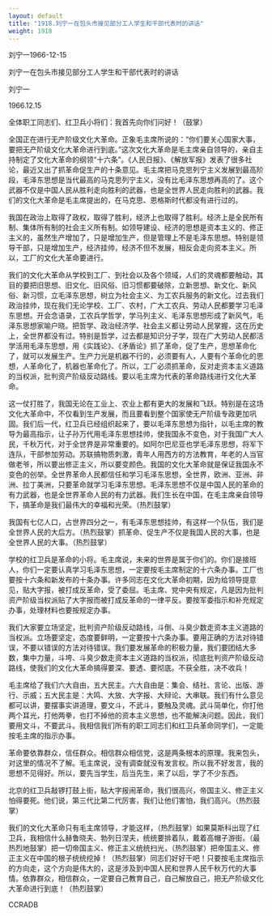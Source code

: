 ```yaml
---
layout: default
title: "1918.刘宁一在包头市接见部分工人学生和干部代表时的讲话"
weight: 1918
---
```


刘宁一1966-12-15

刘宁一在包头市接见部分工人学生和干部代表时的讲话

刘宁一

1966.12.15

全体职工同志们、红卫兵小将们：我首先向你们问好！（鼓掌）

全国正在进行无产阶级文化大革命。正象毛主席所说的：“你们要关心国家大事，要把无产阶级文化大革命进行到底。”这次文化大革命是毛主席亲自领导的，亲自主持制定了文化大革命的纲领“十六条”。《人民日报》、《解放军报》发表了很多社论，最近又出了抓革命促生产的十条意见。毛主席把马克思列宁主义发展到最高阶段，毛泽东思想是当代最高的马克思列宁主义，没有比毛泽东思想再高的了。这个武器不仅是中国人民从胜利走向胜利的武器，也是全世界人民走向胜利的武器。我们的文化大革命是毛主席提出的，在马克思、恩格斯时代都没有进行过的。

我国在政治上取得了政权，取得了胜利，经济上也取得了胜利。经济上是全民所有制、集体所有制的社会主义所有制。如领导建设、经济的思想是资本主义的、修正主义的，虽然生产增加了，只是增加生产，但是管理上不是毛泽东思想。特别是领导干部，只是增加生产，经济挂帅，经济不但不发展，相反会走向资本主义。所以，工厂的文化大革命要进行。

我们的文化大革命从学校到工厂、到社会以及各个领域，人们的灵魂都要触动，其目的要把旧思想、旧文化、旧风俗、旧习惯都要破除，立新思想、新文化、新风俗、新习惯，立毛泽东思想，树立为社会主义、为工农兵服务的新文化。过去我们政治挂帅，现在我们无论学校、工厂、农村，广大工农兵、劳动人民都要学习毛泽东思想。开会念语录，工农兵学哲学，学马列主义、毛泽东思想形成了新风气，毛泽东思想家喻户晓。把哲学、政治经济学、社会主义都让劳动人民掌握，这在历史上，全世界都没有过。特别是哲学，过去都是知识分子学，现在广大劳动人民都活学活用毛泽东思想，用《实践论》、《矛盾论》抓了革命，促了生产，思想革命化了，就可以发展生产。生产力光是机器不行的，必须要有人，人要有个革命化的思想，人革命化了，机器也革命化了。所以，工厂必须抓革命，反对走资本主义道路的当权派，批判资产阶级反动路线。要以毛主席为代表的革命路线进行文化大革命。

这一仗打胜了，我国无论在工业上、农业上都有更大的发展和飞跃。特别是在这场文化大革命中，不仅看到生产发展，而且要看到整个国家使无产阶级专政更加巩固。我们后一代，红卫兵已经组织起来了，要以毛泽东思想为指针，以毛主席的教导为最高指示，让子孙万代用毛泽东思想挂帅，使我国永不变色，对于我国广大人民，千秋万代，对于全世界是非常重要的。如阿尔巴尼亚也学毛泽东思想，将军下连队，干部参加劳动。苏联搞物质刺激，青年人用西方的方法教育，年老的人当官做老爷，所以要出修正主义，所以要变颜色。我国的文化大革命就是保证我国永不变色的创举。全世界革命人民都信任和学习毛泽东思想，全世界，欧洲、亚洲、非洲、拉丁美洲，只要革命就学习毛泽东思想。毛泽东思想不仅是中国人民的革命的有力武器，也是全世界革命人民的有力武器。我们生长在中国，在毛主席亲自领导下，搞革命是我们最伟大的幸福和光荣。（热烈鼓掌）

我国有七亿人口，占世界四分之一，有毛泽东思想挂帅，有这样一个队伍，我们是全世界人民的大后方。（热烈鼓掌）抓革命、促生产不仅是我国人民的大事，也是全世界人民的大事。（热烈鼓掌）

学校的红卫兵是革命的小将。毛主席说，未来的世界是属于你们的。你们是接班人，你们一定要认真学习毛泽东思想，一定要按毛主席制定的十六条办事。工厂也要按十六条和新发布的十条办事。许多同志在文化大革命初期，因为给领导提意见，贴大字报，被打成反革命，受了委屈。毛主席、党中央有规定，凡是因为批判资产阶级当权派贴了大字报而被打成反革命的一律平反。要按军委指示和补充规定办事，处理材料也要按规定办事。

我们大家要立场坚定，批判资产阶级反动路线，斗倒、斗臭少数走资本主义道路的当权派。立场要坚定，态度要鲜明，一定要按十六条办事。要用正确的方法对待错误，不要以错误的方法对待错误。我们要发展革命的积极力量，我们要团结大多数，集中力量，斗垮、斗臭少数走资本主义道路的当权派，彻底批判资产阶级反动路线，使我们的文化大革命搞得要深、要透、要彻底。不获全胜，决不收兵！

毛主席给了我们六大自由，五大民主。六大自由是：集会、结社、言论、出版、游行、示威；五大民主是：大鸣、大放、大字报、大辩论、大串联。我们有什么意见都可以讲，要摆事实讲道理，要文斗，不武斗，要触及灵魂。武斗简单化，你打他两个耳光，打他两拳，也打不掉他的资本主义思想，也不能解决问题。因此，我们要用文斗，不要武斗。我相信我们所有的职工同志们和红卫兵革命同学们，一定能按毛主席的指示办事。

革命要依靠群众，信任群众。相信群众相信党，这是两条根本的原理。我来包头，对这里的情况不了解。毛主席说，没有调查就没有发言权。所以我不好发言，我的思想不见得好。所以，要先当学生，后当先生，来了以后，学了不少东西。

北京的红卫兵敲锣打鼓上街，贴大字报闹革命，我们很高兴，帝国主义、修正主义怕得要死。他们说，第三代比第二代厉害，我们让他们害怕，我们高兴。（热烈鼓掌）

我们的文化大革命只有毛主席领导，才能这样，（热烈鼓掌）如果莫斯科出现了红卫兵，我相信什么赫鲁晓夫、勃列日涅夫，统统要排着队，戴着高帽子游街。（最热烈地鼓掌）把一切帝国主义、修正主义统统扫光，（热烈鼓掌）把帝国主义、修正主义在中国的根子统统挖掉！（热烈鼓掌）同志们好好干吧！只要按毛主席指示的方向走，这个方向是伟大的，这是涉及到中国人民和世界人民千秋万代的大事情。依靠群众，相信群众，一定要自己教育自己，自己解放自己，把无产阶级文化大革命进行到底！（热烈鼓掌）

CCRADB

